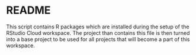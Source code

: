 # README

This script contains R packages which are installed during the setup of the 
RStudio Cloud workspace. The project than contains this file is then
turned into a base project to be used for all projects that will become
a part of this workspace.
